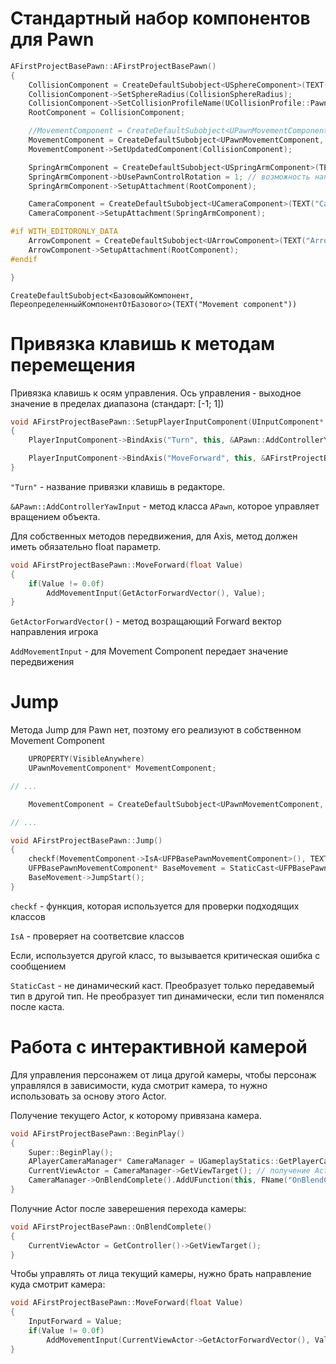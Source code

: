 # Стандартный набор компонентов для Pawn

```c++
AFirstProjectBasePawn::AFirstProjectBasePawn()
{
	CollisionComponent = CreateDefaultSubobject<USphereComponent>(TEXT("Collision")); // коллизия сферы
	CollisionComponent->SetSphereRadius(CollisionSphereRadius);
	CollisionComponent->SetCollisionProfileName(UCollisionProfile::Pawn_ProfileName); // установка зарезервированного набора параметров коллизии (Pawn)
	RootComponent = CollisionComponent;

	//MovementComponent = CreateDefaultSubobject<UPawnMovementComponent, UFloatingPawnMovement>(TEXT("Movement component")); // установка 
	MovementComponent = CreateDefaultSubobject<UPawnMovementComponent, UFPBasePawnMovementComponent>(TEXT("Movement component")); // установка собственного Movement Component
	MovementComponent->SetUpdatedComponent(CollisionComponent);

	SpringArmComponent = CreateDefaultSubobject<USpringArmComponent>(TEXT("SpringArm")); // штатив для камеры
	SpringArmComponent->bUsePawnControlRotation = 1; // возможность направлять движение камерой
	SpringArmComponent->SetupAttachment(RootComponent);

	CameraComponent = CreateDefaultSubobject<UCameraComponent>(TEXT("Camera"));
	CameraComponent->SetupAttachment(SpringArmComponent);

#if WITH_EDITORONLY_DATA
	ArrowComponent = CreateDefaultSubobject<UArrowComponent>(TEXT("Arrow")); // debug информация - forward направление объекта
	ArrowComponent->SetupAttachment(RootComponent);
#endif

}
```

`CreateDefaultSubobject<БазовоыйКомпонент, ПереопределенныйКомпонентОтБазового>(TEXT("Movement component"))`

# Привязка клавишь к методам перемещения

Привязка клавишь к осям управления. Ось управления - выходное значение в пределах диапазона (стандарт: [-1; 1])

```c++
void AFirstProjectBasePawn::SetupPlayerInputComponent(UInputComponent* PlayerInputComponent)
{
	PlayerInputComponent->BindAxis("Turn", this, &APawn::AddControllerYawInput);

	PlayerInputComponent->BindAxis("MoveForward", this, &AFirstProjectBasePawn::MoveForward);
}
```

`"Turn"` - название привязки клавишь в редакторе.

`&APawn::AddControllerYawInput` - метод класса `APawn`, которое управляет вращением объекта.

Для собственных методов передвижения, для Axis, метод должен иметь обязательно float параметр.

```c++
void AFirstProjectBasePawn::MoveForward(float Value)
{
	if(Value != 0.0f)
		AddMovementInput(GetActorForwardVector(), Value);
}
```

`GetActorForwardVector()` - метод возращающий Forward вектор направления игрока

`AddMovementInput` - для Movement Component передает значение передвижения

# Jump

Метода Jump для Pawn нет, поэтому его реализуют в собственном Movement Component

```c++
	UPROPERTY(VisibleAnywhere)
	UPawnMovementComponent* MovementComponent;

// ...

	MovementComponent = CreateDefaultSubobject<UPawnMovementComponent, UFPBasePawnMovementComponent>(TEXT("Movement component"));

// ...

void AFirstProjectBasePawn::Jump()
{
	checkf(MovementComponent->IsA<UFPBasePawnMovementComponent>(), TEXT("AFirstProjectBasePawn::Jump() can work only with UFPBasePawnMovementComponent"));
	UFPBasePawnMovementComponent* BaseMovement = StaticCast<UFPBasePawnMovementComponent*>(MovementComponent);
	BaseMovement->JumpStart();
}
```

`checkf` - функция, которая используется для проверки подходящих классов

`IsA` - проверяет на соответсвие классов

Если, используется другой класс, то вызывается критическая ошибка с сообщением

`StaticCast` - не динамический каст. Преобразует только передавемый тип в другой тип. Не преобразует тип динамически, если тип поменялся после каста.

# Работа с интерактивной камерой

Для управления персонажем от лица другой камеры, чтобы персонаж управлялся в зависимости, куда смотрит камера, то нужно использовать за основу этого Actor.

Получение текущего Actor, к которому привязана камера.

```c++
void AFirstProjectBasePawn::BeginPlay()
{
	Super::BeginPlay();
	APlayerCameraManager* CameraManager = UGameplayStatics::GetPlayerCameraManager(GetWorld(), 0);
	CurrentViewActor = CameraManager->GetViewTarget(); // получение Actor в котором используется активная камера
	CameraManager->OnBlendComplete().AddUFunction(this, FName("OnBlendComplete")); // данный event, нужет для того, чтобы, после переключения камеры, получть текущего Actor с активной камерой
}
```

Получние Actor после заверешения перехода камеры:

```c++
void AFirstProjectBasePawn::OnBlendComplete()
{
	CurrentViewActor = GetController()->GetViewTarget();
}
```

Чтобы управлять от лица текущий камеры, нужно брать направление куда смотрит камера:

```c++
void AFirstProjectBasePawn::MoveForward(float Value)
{
	InputForward = Value;
	if(Value != 0.0f)
		AddMovementInput(CurrentViewActor->GetActorForwardVector(), Value);
}
```
